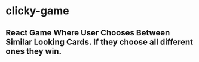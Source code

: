 # clicky-game

## React Game Where User Chooses Between Similar Looking Cards. If they choose all different ones they win.
